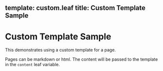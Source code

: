 template: custom.leaf
title: Custom Template Sample
---

# Custom Template Sample

This demonstrates using a custom template for a page.

Pages can be markdown or html. The content will be passed to the template in the `content` leaf variable.

